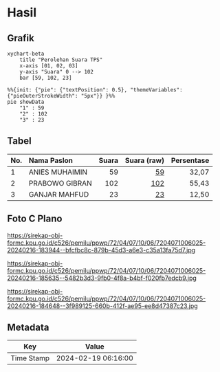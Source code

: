 # Hasil

## Grafik

```mermaid
xychart-beta
    title "Perolehan Suara TPS"
    x-axis [01, 02, 03]
    y-axis "Suara" 0 --> 102
    bar [59, 102, 23]
```

```mermaid
%%{init: {"pie": {"textPosition": 0.5}, "themeVariables": {"pieOuterStrokeWidth": "5px"}} }%%
pie showData
    "1" : 59
    "2" : 102
    "3" : 23
```

## Tabel

| No. | Nama Paslon    | Suara | Suara (raw) | Persentase |
|:--- |:-------------- | -----:| -----------:| ----------:|
| 1   | ANIES MUHAIMIN | 59    | [59][p-1]   | 32,07      |
| 2   | PRABOWO GIBRAN | 102   | [102][p-2]  | 55,43      |
| 3   | GANJAR MAHFUD  | 23    | [23][p-3]   | 12,50      |


[p-1]: https://github.com/gigit-pemilu/pemilu-2024-72-sulawesi-tengah/blob/main/pilpres/hitung-suara/sub/72-sulawesi-tengah/sub/04-toli-toli/sub/07-baolan/sub/1006-panasakan/sub/025-tps/sub/paslon-1.txt
[p-2]: https://github.com/gigit-pemilu/pemilu-2024-72-sulawesi-tengah/blob/main/pilpres/hitung-suara/sub/72-sulawesi-tengah/sub/04-toli-toli/sub/07-baolan/sub/1006-panasakan/sub/025-tps/sub/paslon-2.txt
[p-3]: https://github.com/gigit-pemilu/pemilu-2024-72-sulawesi-tengah/blob/main/pilpres/hitung-suara/sub/72-sulawesi-tengah/sub/04-toli-toli/sub/07-baolan/sub/1006-panasakan/sub/025-tps/sub/paslon-3.txt

## Foto C Plano

https://sirekap-obj-formc.kpu.go.id/c526/pemilu/ppwp/72/04/07/10/06/7204071006025-20240216-183944--bfcfbc8c-879b-45d3-a6e3-c35a13fa75d7.jpg

https://sirekap-obj-formc.kpu.go.id/c526/pemilu/ppwp/72/04/07/10/06/7204071006025-20240216-185635--5482b3d3-9fb0-4f8a-b4bf-f020fb7edcb9.jpg

https://sirekap-obj-formc.kpu.go.id/c526/pemilu/ppwp/72/04/07/10/06/7204071006025-20240216-184648--3f989125-660b-412f-ae95-ee8d47387c23.jpg


## Metadata

| Key        | Value               |
| ---------- | ------------------- |
| Time Stamp | 2024-02-19 06:16:00 |



